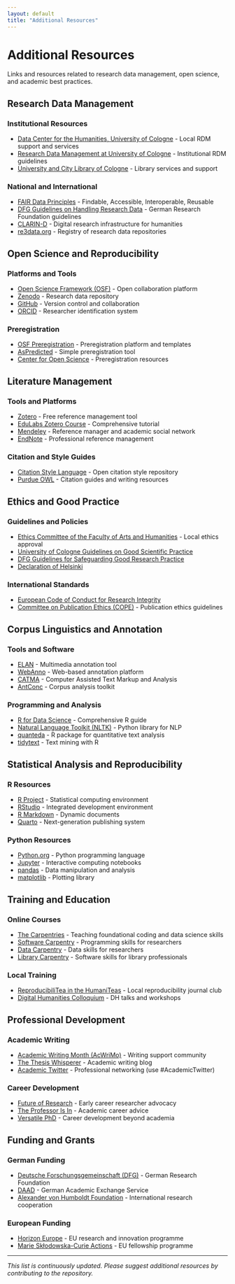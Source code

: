 ```yaml
---
layout: default
title: "Additional Resources"
---
```

# Additional Resources

Links and resources related to research data management, open science, and academic best practices.

## Research Data Management

### Institutional Resources
- [Data Center for the Humanities, University of Cologne](https://dch.phil-fak.uni-koeln.de/) - Local RDM support and services
- [Research Data Management at University of Cologne](https://fdm.uni-koeln.de/) - Institutional RDM guidelines
- [University and City Library of Cologne](https://ub.uni-koeln.de/) - Library services and support

### National and International
- [FAIR Data Principles](https://www.go-fair.org/fair-principles/) - Findable, Accessible, Interoperable, Reusable
- [DFG Guidelines on Handling Research Data](https://www.dfg.de/en/research_funding/principles_dfg_funding/research_data/) - German Research Foundation guidelines
- [CLARIN-D](https://www.clarin-d.net/) - Digital research infrastructure for humanities
- [re3data.org](https://www.re3data.org/) - Registry of research data repositories

## Open Science and Reproducibility

### Platforms and Tools
- [Open Science Framework (OSF)](https://osf.io/) - Open collaboration platform
- [Zenodo](https://zenodo.org/) - Research data repository
- [GitHub](https://github.com/) - Version control and collaboration
- [ORCID](https://orcid.org/) - Researcher identification system

### Preregistration
- [OSF Preregistration](https://osf.io/prereg/) - Preregistration platform and templates
- [AsPredicted](https://aspredicted.org/) - Simple preregistration tool
- [Center for Open Science](https://www.cos.io/initiatives/prereg) - Preregistration resources

## Literature Management

### Tools and Platforms
- [Zotero](https://www.zotero.org/) - Free reference management tool
- [EduLabs Zotero Course](https://www.edulabs.uni-koeln.de/ilias.php?baseClass=ilrepositorygui&ref_id=30037) - Comprehensive tutorial
- [Mendeley](https://www.mendeley.com/) - Reference manager and academic social network
- [EndNote](https://endnote.com/) - Professional reference management

### Citation and Style Guides
- [Citation Style Language](https://citationstyles.org/) - Open citation style repository
- [Purdue OWL](https://owl.purdue.edu/owl/research_and_citation/index.html) - Citation guides and writing resources

## Ethics and Good Practice

### Guidelines and Policies
- [Ethics Committee of the Faculty of Arts and Humanities](https://phil-fak.uni-koeln.de/forschung/ethikkommission) - Local ethics approval
- [University of Cologne Guidelines on Good Scientific Practice](https://verwaltung.uni-koeln.de/stabsstelle03.1/content/good_scientific_practice/index_eng.html)
- [DFG Guidelines for Safeguarding Good Research Practice](https://www.dfg.de/en/research_funding/principles_dfg_funding/good_scientific_practice/)
- [Declaration of Helsinki](https://www.wma.net/policies-post/wma-declaration-of-helsinki-ethical-principles-for-medical-research-involving-human-subjects/)

### International Standards
- [European Code of Conduct for Research Integrity](https://www.allea.org/wp-content/uploads/2017/05/ALLEA-European-Code-of-Conduct-for-Research-Integrity-2017.pdf)
- [Committee on Publication Ethics (COPE)](https://publicationethics.org/) - Publication ethics guidelines

## Corpus Linguistics and Annotation

### Tools and Software
- [ELAN](https://archive.mpi.nl/tla/elan) - Multimedia annotation tool
- [WebAnno](https://webanno.github.io/webanno/) - Web-based annotation platform
- [CATMA](https://catma.de/) - Computer Assisted Text Markup and Analysis
- [AntConc](https://www.laurenceanthony.net/software/antconc/) - Corpus analysis toolkit

### Programming and Analysis
- [R for Data Science](https://r4ds.had.co.nz/) - Comprehensive R guide
- [Natural Language Toolkit (NLTK)](https://www.nltk.org/) - Python library for NLP
- [quanteda](https://quanteda.io/) - R package for quantitative text analysis
- [tidytext](https://www.tidytextmining.com/) - Text mining with R

## Statistical Analysis and Reproducibility

### R Resources
- [R Project](https://www.r-project.org/) - Statistical computing environment
- [RStudio](https://www.rstudio.com/) - Integrated development environment
- [R Markdown](https://rmarkdown.rstudio.com/) - Dynamic documents
- [Quarto](https://quarto.org/) - Next-generation publishing system

### Python Resources
- [Python.org](https://www.python.org/) - Python programming language
- [Jupyter](https://jupyter.org/) - Interactive computing notebooks
- [pandas](https://pandas.pydata.org/) - Data manipulation and analysis
- [matplotlib](https://matplotlib.org/) - Plotting library

## Training and Education

### Online Courses
- [The Carpentries](https://carpentries.org/) - Teaching foundational coding and data science skills
- [Software Carpentry](https://software-carpentry.org/) - Programming skills for researchers
- [Data Carpentry](https://datacarpentry.org/) - Data skills for researchers
- [Library Carpentry](https://librarycarpentry.org/) - Software skills for library professionals

### Local Training
- [ReproducibiliTea in the HumaniTeas](https://ub.uni-koeln.de/en/courses-consultations/specials/reproducibilitea-in-the-humaniteas) - Local reproducibility journal club
- [Digital Humanities Colloquium](https://lehre.idh.uni-koeln.de/lehrveranstaltungen/sommersemester-2025/digital-humanities-cologne/) - DH talks and workshops

## Professional Development

### Academic Writing
- [Academic Writing Month (AcWriMo)](https://academicwritingmonth.org/) - Writing support community
- [The Thesis Whisperer](https://thesiswhisperer.com/) - Academic writing blog
- [Academic Twitter](https://twitter.com/) - Professional networking (use #AcademicTwitter)

### Career Development
- [Future of Research](https://futureofresearch.org/) - Early career researcher advocacy
- [The Professor Is In](https://theprofessorisin.com/) - Academic career advice
- [Versatile PhD](https://versatilephd.com/) - Career development beyond academia

## Funding and Grants

### German Funding
- [Deutsche Forschungsgemeinschaft (DFG)](https://www.dfg.de/en/) - German Research Foundation
- [DAAD](https://www.daad.de/en/) - German Academic Exchange Service
- [Alexander von Humboldt Foundation](https://www.humboldt-foundation.de/en/) - International research cooperation

### European Funding
- [Horizon Europe](https://ec.europa.eu/info/research-and-innovation/funding/funding-opportunities/funding-programmes-and-open-calls/horizon-europe_en) - EU research and innovation programme
- [Marie Skłodowska-Curie Actions](https://ec.europa.eu/research/mariecurieactions/) - EU fellowship programme

---

*This list is continuously updated. Please suggest additional resources by contributing to the repository.*
